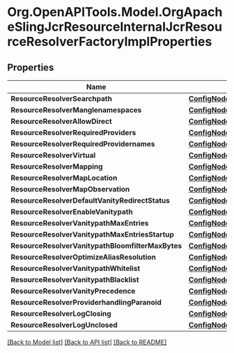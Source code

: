 # Org.OpenAPITools.Model.OrgApacheSlingJcrResourceInternalJcrResourceResolverFactoryImplProperties
## Properties

Name | Type | Description | Notes
------------ | ------------- | ------------- | -------------
**ResourceResolverSearchpath** | [**ConfigNodePropertyArray**](ConfigNodePropertyArray.md) |  | [optional] 
**ResourceResolverManglenamespaces** | [**ConfigNodePropertyBoolean**](ConfigNodePropertyBoolean.md) |  | [optional] 
**ResourceResolverAllowDirect** | [**ConfigNodePropertyBoolean**](ConfigNodePropertyBoolean.md) |  | [optional] 
**ResourceResolverRequiredProviders** | [**ConfigNodePropertyArray**](ConfigNodePropertyArray.md) |  | [optional] 
**ResourceResolverRequiredProvidernames** | [**ConfigNodePropertyArray**](ConfigNodePropertyArray.md) |  | [optional] 
**ResourceResolverVirtual** | [**ConfigNodePropertyArray**](ConfigNodePropertyArray.md) |  | [optional] 
**ResourceResolverMapping** | [**ConfigNodePropertyArray**](ConfigNodePropertyArray.md) |  | [optional] 
**ResourceResolverMapLocation** | [**ConfigNodePropertyString**](ConfigNodePropertyString.md) |  | [optional] 
**ResourceResolverMapObservation** | [**ConfigNodePropertyArray**](ConfigNodePropertyArray.md) |  | [optional] 
**ResourceResolverDefaultVanityRedirectStatus** | [**ConfigNodePropertyInteger**](ConfigNodePropertyInteger.md) |  | [optional] 
**ResourceResolverEnableVanitypath** | [**ConfigNodePropertyBoolean**](ConfigNodePropertyBoolean.md) |  | [optional] 
**ResourceResolverVanitypathMaxEntries** | [**ConfigNodePropertyInteger**](ConfigNodePropertyInteger.md) |  | [optional] 
**ResourceResolverVanitypathMaxEntriesStartup** | [**ConfigNodePropertyBoolean**](ConfigNodePropertyBoolean.md) |  | [optional] 
**ResourceResolverVanitypathBloomfilterMaxBytes** | [**ConfigNodePropertyInteger**](ConfigNodePropertyInteger.md) |  | [optional] 
**ResourceResolverOptimizeAliasResolution** | [**ConfigNodePropertyBoolean**](ConfigNodePropertyBoolean.md) |  | [optional] 
**ResourceResolverVanitypathWhitelist** | [**ConfigNodePropertyArray**](ConfigNodePropertyArray.md) |  | [optional] 
**ResourceResolverVanitypathBlacklist** | [**ConfigNodePropertyArray**](ConfigNodePropertyArray.md) |  | [optional] 
**ResourceResolverVanityPrecedence** | [**ConfigNodePropertyBoolean**](ConfigNodePropertyBoolean.md) |  | [optional] 
**ResourceResolverProviderhandlingParanoid** | [**ConfigNodePropertyBoolean**](ConfigNodePropertyBoolean.md) |  | [optional] 
**ResourceResolverLogClosing** | [**ConfigNodePropertyBoolean**](ConfigNodePropertyBoolean.md) |  | [optional] 
**ResourceResolverLogUnclosed** | [**ConfigNodePropertyBoolean**](ConfigNodePropertyBoolean.md) |  | [optional] 

[[Back to Model list]](../README.md#documentation-for-models) [[Back to API list]](../README.md#documentation-for-api-endpoints) [[Back to README]](../README.md)

